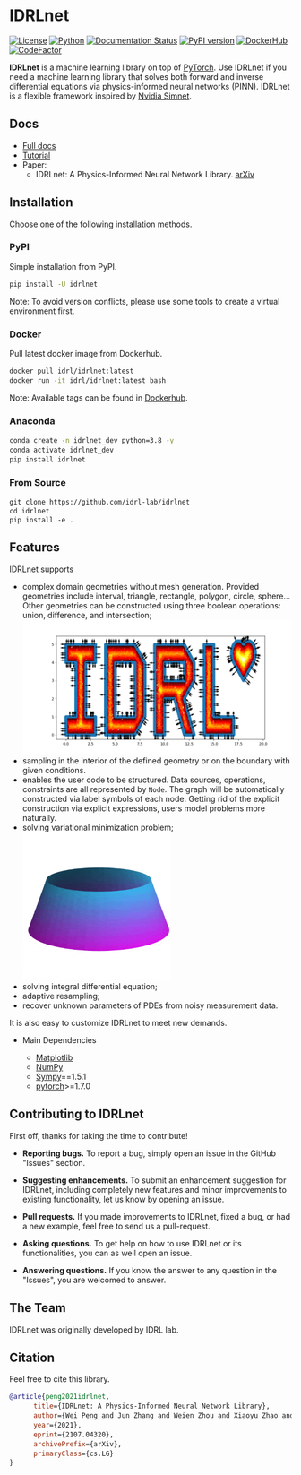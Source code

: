 # IDRLnet

[![License](https://img.shields.io/github/license/analysiscenter/pydens.svg)](https://www.apache.org/licenses/LICENSE-2.0)
[![Python](https://img.shields.io/badge/python-3.7/3.8/3.9-blue.svg)](https://python.org)
[![Documentation Status](https://readthedocs.org/projects/idrlnet/badge/?version=latest)](https://idrlnet.readthedocs.io/en/latest/?badge=latest)
[![PyPI version](https://badge.fury.io/py/idrlnet.svg)](https://badge.fury.io/py/idrlnet)
[![DockerHub](https://img.shields.io/docker/pulls/idrl/idrlnet.svg)](https://hub.docker.com/r/idrl/idrlnet)
[![CodeFactor](https://www.codefactor.io/repository/github/idrl-lab/idrlnet/badge/master)](https://www.codefactor.io/repository/github/idrl-lab/idrlnet/overview/master)

**IDRLnet** is a machine learning library on top of [PyTorch](https://pytorch.org/). Use IDRLnet if you need a machine learning library that solves both forward and inverse differential equations via physics-informed neural networks (PINN). IDRLnet is a flexible framework inspired by [Nvidia Simnet](https://developer.nvidia.com/simnet>).

## Docs

- [Full docs](https://idrlnet.readthedocs.io/en/latest/)
- [Tutorial](https://idrlnet.readthedocs.io/en/latest/user/get_started/tutorial.html)
- Paper:
   - IDRLnet: A Physics-Informed Neural Network Library. [arXiv](https://arxiv.org/abs/2107.04320)

## Installation

Choose one of the following installation methods.

### PyPI

Simple installation from PyPI.

```bash
pip install -U idrlnet
```

Note: To avoid version conflicts, please use some tools to create a virtual environment first.

### Docker

Pull latest docker image from Dockerhub.

```bash
docker pull idrl/idrlnet:latest
docker run -it idrl/idrlnet:latest bash

```

Note: Available tags can be found in [Dockerhub](https://hub.docker.com/repository/docker/idrl/idrlnet).

### Anaconda

```bash
conda create -n idrlnet_dev python=3.8 -y
conda activate idrlnet_dev
pip install idrlnet
```

### From Source

```
git clone https://github.com/idrl-lab/idrlnet
cd idrlnet
pip install -e .
```


## Features

IDRLnet supports

-  complex domain geometries without mesh generation. Provided geometries include interval, triangle, rectangle, polygon, circle, sphere... Other geometries can be constructed using three boolean operations: union, difference, and intersection;
   ![Geometry](https://raw.githubusercontent.com/weipeng0098/picture/master/20210617081809.png)
-  sampling in the interior of the defined geometry or on the boundary with given conditions.
-  enables the user code to be structured. Data sources, operations, constraints are all represented by ``Node``. The graph will be automatically constructed via label symbols of each node. Getting rid of the explicit construction via explicit expressions, users model problems more naturally.
-  solving variational minimization problem;
   <img src="https://raw.githubusercontent.com/weipeng0098/picture/master/20210617082331.gif" alt="miniface" style="zoom:33%;" />
-  solving integral differential equation;
-  adaptive resampling;
-  recover unknown parameters of PDEs from noisy measurement data.

It is also easy to customize IDRLnet to meet new demands.

-  Main Dependencies

    -  [Matplotlib](https://matplotlib.org/)
    -  [NumPy](http://www.numpy.org/)
    -  [Sympy](https://https://www.sympy.org/)==1.5.1
    -  [pytorch](https://www.tensorflow.org/)>=1.7.0

## Contributing to IDRLnet

First off, thanks for taking the time to contribute!

-  **Reporting bugs.** To report a bug, simply open an issue in the GitHub "Issues" section.

-  **Suggesting enhancements.** To submit an enhancement suggestion for IDRLnet, including completely new features and minor improvements to existing functionality, let us know by opening an issue.
   
-  **Pull requests.** If you made improvements to IDRLnet, fixed a bug, or had a new example, feel free to send us a pull-request.
   
-  **Asking questions.** To get help on how to use IDRLnet or its functionalities, you can as well open an issue.

-  **Answering questions.** If you know the answer to any question in the "Issues", you are welcomed to answer.

## The Team

IDRLnet was originally developed by IDRL lab.

## Citation
Feel free to cite this library.

```bibtex
@article{peng2021idrlnet,
      title={IDRLnet: A Physics-Informed Neural Network Library}, 
      author={Wei Peng and Jun Zhang and Weien Zhou and Xiaoyu Zhao and Wen Yao and Xiaoqian Chen},
      year={2021},
      eprint={2107.04320},
      archivePrefix={arXiv},
      primaryClass={cs.LG}
}
```
